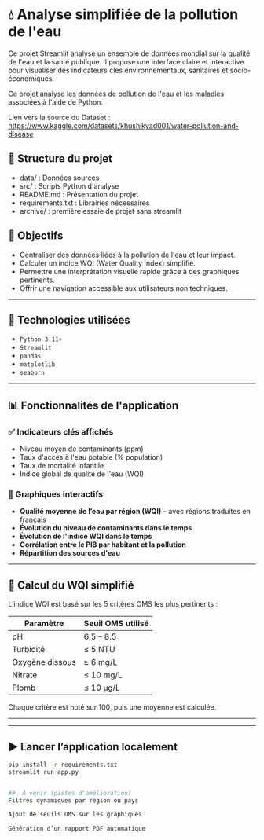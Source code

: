 # 💧 Analyse simplifiée de la pollution de l'eau

Ce projet Streamlit analyse un ensemble de données mondial sur la qualité de l'eau et la santé publique. Il propose une interface claire et interactive pour visualiser des indicateurs clés environnementaux, sanitaires et socio-économiques.


Ce projet analyse les données de pollution de l'eau et les maladies associées à l'aide de Python.

Lien vers la source du Dataset : https://www.kaggle.com/datasets/khushikyad001/water-pollution-and-disease

## 📁 Structure du projet


- data/ : Données sources
- src/ : Scripts Python d'analyse
- README.md : Présentation du projet
- requirements.txt : Librairies nécessaires
- archive/ : première essaie de projet sans streamlit

## 🎯 Objectifs

- Centraliser des données liées à la pollution de l'eau et leur impact.
- Calculer un indice WQI (Water Quality Index) simplifié.
- Permettre une interprétation visuelle rapide grâce à des graphiques pertinents.
- Offrir une navigation accessible aux utilisateurs non techniques.

---

## 🧰 Technologies utilisées

- `Python 3.11+`
- `Streamlit`
- `pandas`
- `matplotlib`
- `seaborn`

---

## 📊 Fonctionnalités de l'application

### ✅ Indicateurs clés affichés
- Niveau moyen de contaminants (ppm)
- Taux d'accès à l'eau potable (% population)
- Taux de mortalité infantile
- Indice global de qualité de l'eau (WQI)

### 📍 Graphiques interactifs
- **Qualité moyenne de l’eau par région (WQI)** – avec régions traduites en français
- **Évolution du niveau de contaminants dans le temps**
- **Évolution de l'indice WQI dans le temps**
- **Corrélation entre le PIB par habitant et la pollution**
- **Répartition des sources d'eau**

---

## 🧠 Calcul du WQI simplifié

L’indice WQI est basé sur les 5 critères OMS les plus pertinents :

| Paramètre                   | Seuil OMS utilisé    |
|----------------------------|----------------------|
| pH                         | 6.5 – 8.5            |
| Turbidité                  | ≤ 5 NTU              |
| Oxygène dissous            | ≥ 6 mg/L             |
| Nitrate                    | ≤ 10 mg/L            |
| Plomb                      | ≤ 10 µg/L            |

Chaque critère est noté sur 100, puis une moyenne est calculée.

---

---

## ▶️ Lancer l’application localement

```bash
pip install -r requirements.txt
streamlit run app.py


##  À venir (pistes d'amélioration)
Filtres dynamiques par région ou pays

Ajout de seuils OMS sur les graphiques

Génération d’un rapport PDF automatique

